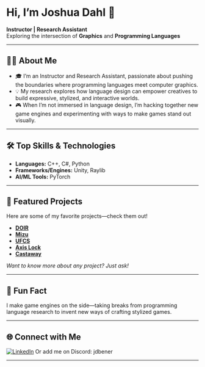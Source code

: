 # Hi, I’m Joshua Dahl 👋

**Instructor | Research Assistant**  
Exploring the intersection of **Graphics** and **Programming Languages**

---

## 👨‍💻 About Me

- 🎓 I’m an Instructor and Research Assistant, passionate about pushing the boundaries where programming languages meet computer graphics.
- 💡 My research explores how language design can empower creatives to build expressive, stylized, and interactive worlds.
- 🎮 When I’m not immersed in language design, I’m hacking together new game engines and experimenting with ways to make games stand out visually.

---

## 🛠️ Top Skills & Technologies

- **Languages:** C++, C#, Python
- **Frameworks/Engines:** Unity, Raylib
- **AI/ML Tools:** PyTorch

---

## 🚀 Featured Projects

Here are some of my favorite projects—check them out!

- **[DOIR](https://github.com/doir-lang/doir)**  
- **[Mizu](https://github.com/doir-lang/Mizu)**  
- **[UFCS](https://github.com/joshuadahlunr/ufcs)**
- **[Axis Lock](https://jdbener.itch.io/axis-lock)**
- **[Castaway](https://github.com/joshuadahlunr/castaway)**

*Want to know more about any project? Just ask!*

---

## 🌱 Fun Fact

I make game engines on the side—taking breaks from programming language research to invent new ways of crafting stylized games.

---

## 🌐 Connect with Me

[![LinkedIn](https://img.shields.io/badge/LinkedIn-blue?style=flat&logo=linkedin)](https://www.linkedin.com/in/joshua-dahl-2b1a4691/)
Or add me on Discord: jdbener

---

<!--
![](https://github-readme-stats.vercel.app/api?username=joshuadahlunr&show_icons=true&theme=dracula)
-->

